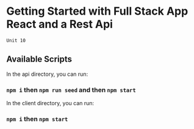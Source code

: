 # Getting Started with Full Stack App React and a Rest Api

`Unit 10`

## Available Scripts

In the api directory, you can run:

### `npm i` then `npm run seed` and then `npm start`

In the client directory, you can run:

### `npm i` then `npm start`

